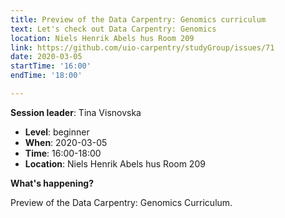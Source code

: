 ```yaml
---
title: Preview of the Data Carpentry: Genomics curriculum
text: Let's check out Data Carpentry: Genomics
location: Niels Henrik Abels hus Room 209
link: https://github.com/uio-carpentry/studyGroup/issues/71
date: 2020-03-05
startTime: '16:00'
endTime: '18:00'

---
```


**Session leader**: Tina Visnovska


- **Level**: beginner
- **When**: 2020-03-05
- **Time**: 16:00-18:00
- **Location**:  Niels Henrik Abels hus Room 209

**What's happening?**

Preview of the Data Carpentry: Genomics Curriculum.
